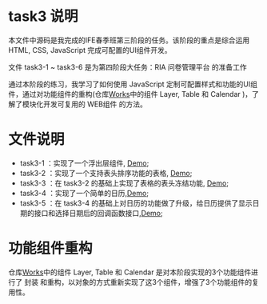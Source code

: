 # task3 说明
本文件中源码是我完成的IFE春季班第三阶段的任务。该阶段的重点是综合运用HTML, CSS, JavaScript 完成可配置的UI组件开发。

文件 task3-1 ~ task3-6 是为第四阶段大任务：RIA 问卷管理平台 的准备工作

通过本阶段的练习，我学习了如何使用 JavaScript 定制可配置样式和功能的UI组件，通过对功能组件的重构(仓库[Works](https://github.com/1039958384/Works)中的组件 Layer, Table 和 Calendar )，了解了模块化开发可复用的 WEB组件 的方法。

# 文件说明
* task3-1 ：实现了一个浮出层组件, [Demo](http://1039958384.github.io/IFE/task3/task3-1/);
* task3-2 ：实现了一个支持表头排序功能的表格, [Demo](http://1039958384.github.io/IFE/task3/task3-2/);
* task3-3 ：在 task3-2 的基础上实现了表格的表头冻结功能, [Demo](http://1039958384.github.io/IFE/task3/task3-3/);
* task3-4 ：实现了一个简单的日历,[Demo](http://1039958384.github.io/IFE/task3/task3-4/);
* task3-5 ：在 task3-4 的基础上对日历的功能做了升级，给日历提供了显示日期的接口和选择日期后的回调函数接口,[Demo](http://1039958384.github.io/IFE/task3/task3-5/);


# 功能组件重构
仓库[Works](https://github.com/1039958384/Works)中的组件 Layer, Table 和 Calendar 是对本阶段实现的3个功能组件进行了 封装 和重构，以对象的方式重新实现了这3个组件，增强了3个功能组件的复用性。 
